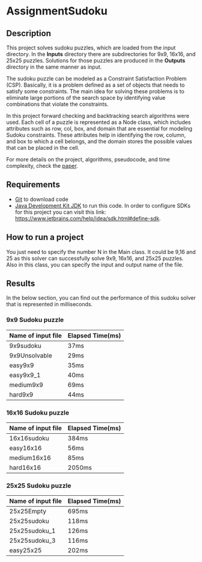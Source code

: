 # AssignmentSudoku

## Description 
This project solves sudoku puzzles, which are loaded from the input directory. In the **Inputs** directory there are subdirectories for 9x9, 16x16, and 25x25 puzzles. Solutions for those puzzles are produced in the **Outputs** directory in the same manner as input. </br>

The sudoku puzzle can be modeled as a Constraint Satisfaction Problem (CSP). Basically, it is a problem defined as a set of objects that needs to satisfy some constraints. The main idea for solving these problems is to eliminate large portions of the search space by identifying value combinations that violate the constraints. </br>

In this project forward checking and backtracking search algorithms were used. Each cell of a puzzle is represented as a Node class, which includes attributes such as row, col, box, and domain that are essential for modeling Sudoku constraints. These attributes help in identifying the row, column, and box to which a cell belongs, and the domain stores the possible values that can be placed in the cell.</br>

For more details on the project, algorithms, pseudocode, and time complexity, check the [paper](https://github.com/felipecacique/SudokuSolver/blob/main/Sudoku%20Solver%20-%20Felipe%20Vital.pdf).


## Requirements
* [Git](https://git-scm.com/downloads) to download code
* [Java Development Kit JDK](https://www.oracle.com/in/java/technologies/downloads/) to run this code. In order to configure SDKs for this project you can visit this link: https://www.jetbrains.com/help/idea/sdk.html#define-sdk.

## How to run a project
You just need to specify the number N in the Main class. It could be 9,16 and 25 as this solver can successfully solve 9x9, 16x16, and 25x25 puzzles.</br>
Also in this class, you can specify the input and output name of the file. 

## Results
In the below section, you can find out the performance of this sudoku solver that is represented in milliseconds.

### 9x9 Sudoku puzzle
| Name of input file  | Elapsed Time(ms) |
| ------------- | ------------- |
|  9x9sudoku | 37ms  |
|  9x9Unsolvable |  29ms  |
|  easy9x9       | 35ms |
|  easy9x9_1    | 40ms      |
|  medium9x9  | 69ms    |
|  hard9x9 |  44ms  |

### 16x16 Sudoku puzzle
| Name of input file  | Elapsed Time(ms) |
| ------------- | ------------- |
|  16x16sudoku | 384ms  |
|  easy16x16      | 56ms |
|  medium16x16  | 85ms    |
|  hard16x16|  2050ms  |

### 25x25 Sudoku puzzle
| Name of input file  | Elapsed Time(ms) |
| ------------- | ------------- |
|  25x25Empty | 695ms  |
|  25x25sudoku      | 118ms |
| 25x25sudoku_1  | 126ms    |
|  25x25sudoku_3|  116ms  |
| easy25x25| 202ms|



